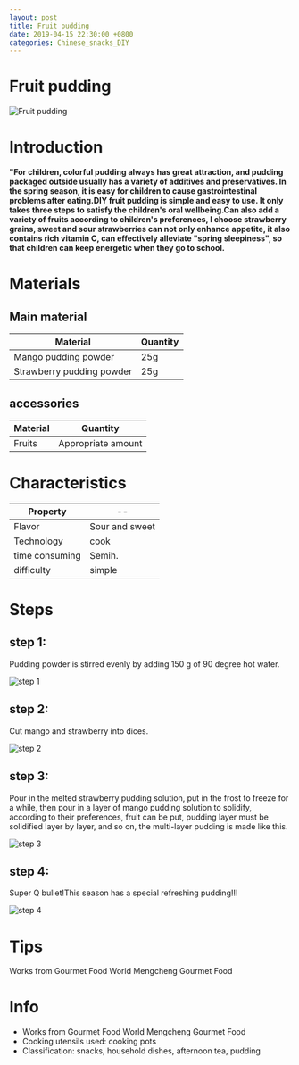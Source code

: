```yaml
---
layout: post
title: Fruit pudding
date: 2019-04-15 22:30:00 +0800
categories: Chinese_snacks_DIY
---
```


# Fruit pudding

![Fruit pudding]({{site.baseurl}}/img/449075/449075.jpg)

# Introduction

**"For children, colorful pudding always has great attraction, and pudding packaged outside usually has a variety of additives and preservatives. In the spring season, it is easy for children to cause gastrointestinal problems after eating.DIY fruit pudding is simple and easy to use. It only takes three steps to satisfy the children's oral wellbeing.Can also add a variety of fruits according to children's preferences, I choose strawberry grains, sweet and sour strawberries can not only enhance appetite, it also contains rich vitamin C, can effectively alleviate "spring sleepiness", so that children can keep energetic when they go to school.**

# Materials


## Main material

Material|Quantity
--|--
Mango pudding powder|25g
Strawberry pudding powder|25g

## accessories

Material|Quantity
--|--
Fruits|Appropriate amount

# Characteristics

Property|--
--|--
Flavor|Sour and sweet
Technology|cook
time consuming|Semih.
difficulty|simple

# Steps

## step 1:

Pudding powder is stirred evenly by adding 150 g of 90 degree hot water.

![step 1]({{site.baseurl}}/img/449075/1.jpg)

## step 2:

Cut mango and strawberry into dices.

![step 2]({{site.baseurl}}/img/449075/2.jpg)

## step 3:

Pour in the melted strawberry pudding solution, put in the frost to freeze for a while, then pour in a layer of mango pudding solution to solidify, according to their preferences, fruit can be put, pudding layer must be solidified layer by layer, and so on, the multi-layer pudding is made like this.

![step 3]({{site.baseurl}}/img/449075/3.jpg)

## step 4:

Super Q bullet!This season has a special refreshing pudding!!!

![step 4]({{site.baseurl}}/img/449075/4.jpg)

# Tips

Works from Gourmet Food World Mengcheng Gourmet Food

# Info

- Works from Gourmet Food World Mengcheng Gourmet Food
- Cooking utensils used: cooking pots
- Classification: snacks, household dishes, afternoon tea, pudding